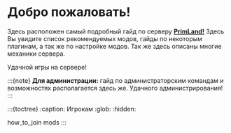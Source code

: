 # Добро пожаловать!
Здесь расположен самый подробный гайд по серверу [**PrimLand!**](https://primland.fun)
Здесь Вы увидите список рекомендуемых модов, гайды по некоторым плагинам, а так же по
настройке модов. Так же здесь описаны многие механики сервера.

Удачной игры на сервере!

:::{note}
**Для администрации:** гайд по администраторским командам и возможностях располагается
здесь же. Удачного администрирования!
:::

:::{toctree}
:caption: Игрокам
:glob:
:hidden:

how_to_join
mods
:::